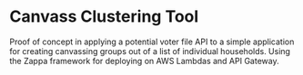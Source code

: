 # Canvass Clustering Tool

Proof of concept in applying a potential voter file API to a simple application
for creating canvassing groups out of a list of individual households. Using the
Zappa framework for deploying on AWS Lambdas and API Gateway.

